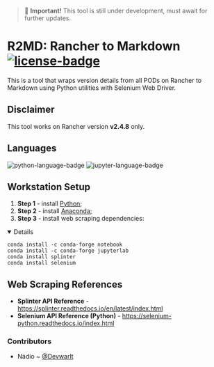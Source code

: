 > 🚧 **Important!** This tool is still under development, must await for further updates.

# R2MD: Rancher to Markdown [![license-badge]][license]
This is a tool that wraps version details from all PODs on Rancher to Markdown using Python utilities with Selenium Web Driver.

## Disclaimer
This tool works on Rancher version **v2.4.8** only.

## Languages
![python-language-badge] ![jupyter-language-badge]

## Workstation Setup
1. **Step 1** - install [Python][ref-1];
1. **Step 2** - install [Anaconda][ref-2];
1. **Step 3** - install web scraping dependencies:
<details open>

```terminal
conda install -c conda-forge notebook
conda install -c conda-forge jupyterlab
conda install splinter
conda install selenium
```


## Web Scraping References
- **Splinter API Reference** - https://splinter.readthedocs.io/en/latest/index.html
- **Selenium API Reference (Python)** - https://selenium-python.readthedocs.io/index.html

### Contributors
- Nádio ~ [@Devwarlt][nadio-ref]

[nadio-ref]: https://github.com/Devwarlt

[python-language-badge]: https://img.shields.io/badge/Python-3.8.3-yellow?logo=python&style=plastic
[jupyter-language-badge]: https://img.shields.io/badge/Notebook-6.0.3-yellow?logo=jupyter&style=plastic

[license-badge]: https://img.shields.io/badge/License-WTFPL-black?style=plastic
[license]: /LICENSE

[ref-1]: https://www.python.org/downloads/
[ref-2]: https://docs.anaconda.com/anaconda/install/
